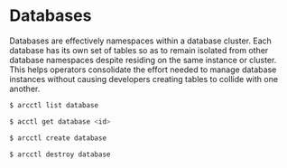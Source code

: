 # Databases

Databases are effectively namespaces within a database cluster. Each database has its own set of
tables so as to remain isolated from other database namespaces despite residing on the same instance or cluster.
This helps operators consolidate the effort needed to manage database instances without causing developers creating tables to collide with one another.

```sh
$ arcctl list database

$ acctl get database <id>

$ arcctl create database

$ arcctl destroy database
```
